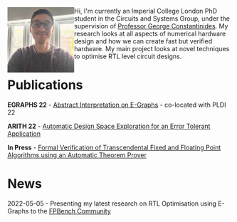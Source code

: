 <html>
  <body>
<p>
<img src="website_profile.jpg" alt="Smiley face" style="float:left;width:150px;">
Hi, I'm currently an Imperial College London PhD student in the Circuits and Systems Group, under the supervision of <a href="https://cas.ee.ic.ac.uk/people/gac1/">Professor George Constantinides</a>.
My research looks at all aspects of numerical hardware design and how we can create fast but verified hardware. My main project looks at novel techniques to optimise RTL level circuit designs.
</p>
 </body>
</html>

# Publications
**EGRAPHS 22** - [Abstract Interpretation on E-Graphs](https://arxiv.org/abs/2203.09191) - co-located with PLDI 22

**ARITH 22** - [Automatic Design Space Exploration for an Error Tolerant Application](https://ieeexplore.ieee.org/abstract/document/9154483)

**In Press** - [Formal Verification of Transcendental Fixed and Floating Point Algorithms using an Automatic Theorem Prover](https://www.cl.cam.ac.uk/~lp15/papers/Reports/Verif-Transcendental-Algs.pdf)

# News
2022-05-05 - Presenting my latest research on RTL Optimisation using E-Graphs to the [FPBench Community](https://fpbench.org/)


